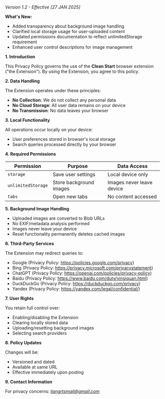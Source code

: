 *Version 1.2 - Effective [27 JAN 2025]*

**What's New:**
- Added transparency about background image handling
- Clarified local storage usage for user-uploaded content
- Updated permissions documentation to reflect unlimitedStorage requirement
- Enhanced user control descriptions for image management

**1. Introduction**

This Privacy Policy governs the use of the **Clean Start** browser extension ("the Extension"). By using the Extension, you agree to this policy.

**2. Data Handling**

The Extension operates under these principles:
- **No Collection**: We do not collect any personal data
- **No Cloud Storage**: All user data remains on your device
- **No Transmission**: No data leaves your browser

**3. Local Functionality**

All operations occur locally on your device:
- User preferences stored in browser's local storage
- Search queries processed directly by your browser

**4. Required Permissions**

| Permission | Purpose | Data Access |
| --- | --- | --- |
| `storage` | Save user settings | Local device only |
| `unlimitedStorage` | Store background images | Images never leave device |
| `tabs` | Open new tabs | No content accessed |

**5. Background Image Handling**
- Uploaded images are converted to Blob URLs
- No EXIF/metadata analysis performed
- Images never leave your device
- Reset functionality permanently deletes cached images

**6. Third-Party Services**

The Extension may redirect queries to:
- Google (Privacy Policy: https://policies.google.com/privacy)
- Bing (Privacy Policy: https://privacy.microsoft.com/privacystatement)
- ChatGPT (Privacy Policy: https://openai.com/policies/privacy-policy)
- Baidu (Privacy Policy: https://www.baidu.com/duty/yinsiquan.html)
- DuckDuckGo (Privacy Policy: https://duckduckgo.com/privacy)
- Yandex (Privacy Policy: https://yandex.com/legal/confidential/)

**7. User Rights**

You retain full control over:
- Enabling/disabling the Extension
- Clearing locally stored data
- Uploading/resetting background images
- Selecting search providers

**8. Policy Updates**

Changes will be:
- Versioned and dated
- Available at same URL
- Effective immediately upon posting

**9. Contact Information**

For privacy concerns: *liangrtsmail@gmail.com* 